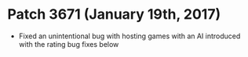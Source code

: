 
Patch 3671 (January 19th, 2017)
============================
- Fixed an unintentional bug with hosting games with an AI introduced with the rating bug fixes below

